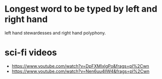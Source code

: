 # Longest word to be typed by left and right hand
left hand stewardesses and right hand polyphony.

# sci-fi videos
- https://www.youtube.com/watch?v=DpFXMIxlgPo&frags=pl%2Cwn
- https://www.youtube.com/watch?v=Nen6uu4IlW4&frags=pl%2Cwn
